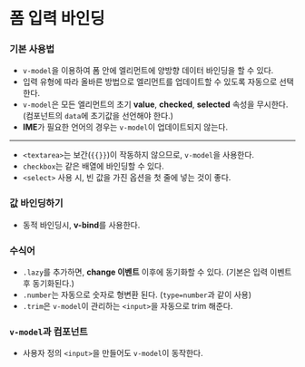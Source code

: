 # 폼 입력 바인딩

### 기본 사용법

- `v-model`을 이용하여 폼 안에 엘리먼트에 양방향 데이터 바인딩을 할 수 있다.
- 입력 유형에 따라 올바른 방법으로 엘리먼트를 업데이트할 수 있도록 자동으로 선택한다.
- `v-model`은 모든 엘리먼트의 초기 **value**, **checked**, **selected** 속성을 무시한다. (컴포넌트의 `data`에 초기값을 선언해야 한다.)
- **IME**가 필요한 언어의 경우는 `v-model`이 업데이트되지 않는다.

--------------------------

- `<textarea>`는 보간(`{{}}`)이 작동하지 않으므로, `v-model`을 사용한다.
- `checkbox`는 같은 배열에 바인딩할 수 있다.
- `<select>` 사용 시, 빈 값을 가진 옵션을 첫 줄에 넣는 것이 좋다.


### 값 바인딩하기

- 동적 바인딩시, **v-bind**를 사용한다.


### 수식어

- `.lazy`를 추가하면, **change 이벤트** 이후에 동기화할 수 있다. (기본은 입력 이벤트 후 동기화된다.)
- `.number`는 자동으로 숫자로 형변환 된다. (`type=number`과 같이 사용)
- `.trim`은 `v-model`이 관리하는 `<input>`을 자동으로 trim 해준다.


### `v-model`과 컴포넌트

- 사용자 정의 `<input>`을 만들어도 `v-model`이 동작한다.